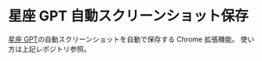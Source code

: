 # 星座 GPT 自動スクリーンショット保存

[星座 GPT](https://github.com/Shiba-Lab/omiya-2024-web-app-seiza-gpt)の自動スクリーンショットを自動で保存する Chrome 拡張機能。
使い方は上記レポジトリ参照。
